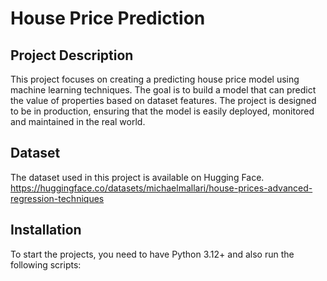 # House Price Prediction 

## Project Description
This project focuses on creating a predicting house price model using machine learning techniques.
The goal is to build a model that can predict the value of properties based on dataset features.
The project is designed to be in production, ensuring that the model is easily deployed, monitored 
and maintained in the real world.  

## Dataset
The dataset used in this project is available on Hugging Face.
https://huggingface.co/datasets/michaelmallari/house-prices-advanced-regression-techniques



## Installation 
To start the projects, you need to have Python 3.12+ and also run the following scripts:


